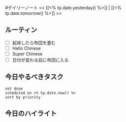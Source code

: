 #デイリーノート
<< [[<% tp.date.yesterday() %>]] | [[<% tp.date.tomorrow() %>]] >>
## ルーティン
- [ ] 起床したら布団を畳む
- [ ] Hello Chinese
- [ ] Super Chinese
- [ ] 日付が変わる前に布団に入る
## 今日やるべきタスク
```tasks
not done
scheduled on <% tp.date.now() %>
sort by priority
```
## 今日のハイライト
